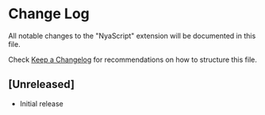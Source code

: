 # Change Log

All notable changes to the "NyaScript" extension will be documented in this file.

Check [Keep a Changelog](http://keepachangelog.com/) for recommendations on how to structure this file.

## [Unreleased]

- Initial release